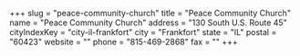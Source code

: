 +++
slug = "peace-community-church"
title = "Peace Community Church"
name = "Peace Community Church"
address = "130 South U.S. Route 45"
cityIndexKey = "city-il-frankfort"
city = "Frankfort"
state = "IL"
postal = "60423"
website = ""
phone = "815-469-2868"
fax = ""
+++
